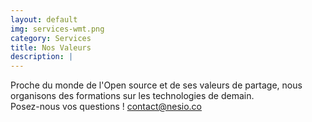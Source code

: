 ```yaml
---
layout: default
img: services-wmt.png
category: Services
title: Nos Valeurs
description: |
---
```

 Proche du monde de l'Open source et de ses valeurs de partage,
 nous organisons des formations sur les technologies de demain. <br>
 Posez-nous vos questions ! <a href="mailto:contact@nesio.co">contact@nesio.co</a>